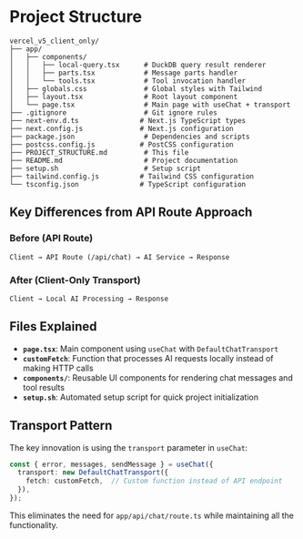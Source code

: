 # Project Structure

```
vercel_v5_client_only/
├── app/
│   ├── components/
│   │   ├── local-query.tsx      # DuckDB query result renderer
│   │   ├── parts.tsx            # Message parts handler
│   │   └── tools.tsx            # Tool invocation handler
│   ├── globals.css              # Global styles with Tailwind
│   ├── layout.tsx               # Root layout component
│   └── page.tsx                 # Main page with useChat + transport
├── .gitignore                   # Git ignore rules
├── next-env.d.ts               # Next.js TypeScript types
├── next.config.js              # Next.js configuration
├── package.json                 # Dependencies and scripts
├── postcss.config.js           # PostCSS configuration
├── PROJECT_STRUCTURE.md         # This file
├── README.md                    # Project documentation
├── setup.sh                     # Setup script
├── tailwind.config.js          # Tailwind CSS configuration
└── tsconfig.json               # TypeScript configuration
```

## Key Differences from API Route Approach

### Before (API Route)
```
Client → API Route (/api/chat) → AI Service → Response
```

### After (Client-Only Transport)
```
Client → Local AI Processing → Response
```

## Files Explained

- **`page.tsx`**: Main component using `useChat` with `DefaultChatTransport`
- **`customFetch`**: Function that processes AI requests locally instead of making HTTP calls
- **`components/`**: Reusable UI components for rendering chat messages and tool results
- **`setup.sh`**: Automated setup script for quick project initialization

## Transport Pattern

The key innovation is using the `transport` parameter in `useChat`:

```typescript
const { error, messages, sendMessage } = useChat({
  transport: new DefaultChatTransport({
    fetch: customFetch,  // Custom function instead of API endpoint
  }),
});
```

This eliminates the need for `app/api/chat/route.ts` while maintaining all the functionality.
